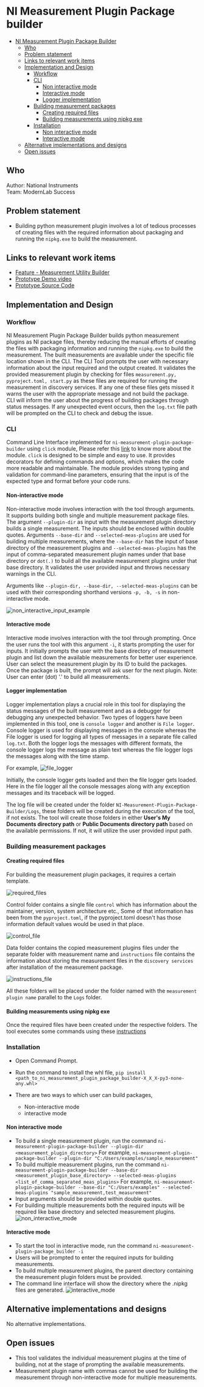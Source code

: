 # NI Measurement Plugin Package builder

- [NI Measurement Plugin Package Builder](#ni-measurement-plugin-package-builder)
  - [Who](#who)
  - [Problem statement](#problem-statement)
  - [Links to relevant work items](#links-to-relevant-work-items)
  - [Implementation and Design](#implemenation-and-design)
    - [Workflow](#work-flow)
    - [CLI](#cli)
        - [Non interactive mode](#non-interactive-mode)
        - [Interactive mode](#interactive-mode)
        - [Logger implementation](#logger-implementation)
    - [Building measurement packages](#building-measurement-packages)
        - [Creating required files](#creating-required-files)
        - [Building measurements using nipkg exe](#building-measurements-using-nipkg-exe)
    - [Installation](#installation)
        - [Non interactive mode](#non-interactive-mode)
        - [Interactive mode](#interactive-mode)
  - [Alternative implementations and designs](#alternative-implementations-and-designs)
  - [Open issues](#open-issues)

## Who

Author: National Instruments </br>
Team: ModernLab Success

## Problem statement

- Building python measurement plugin involves a lot of tedious processes of creating files with the required information about packaging and running the `nipkg.exe` to build the measurement.

## Links to relevant work items

- [Feature - Measurement Utility Builder](https://dev.azure.com/ni/DevCentral/_sprints/taskboard/ModernLab%20Reference%20Architecture/DevCentral/24C2/06/06b?workitem=2773393)
- [Prototype Demo video](https://nio365.sharepoint.com/:v:/r/sites/ModernLabReferenceArchitecture/Shared%20Documents/Recordings/Measurement%20Builder%20Utility%20-%20Python/ni-measurement-plugin-package-builderV1.2.0-dev1_demo.mp4?csf=1&web=1&e=fkldX4)
- [Prototype Source Code](https://github.com/ni/ni-measurement-plugin-package-builder/tree/main)

## Implementation and Design

### Workflow

NI Measurement Plugin Package Builder builds python measurement plugins as NI package files, thereby reducing the manual efforts of creating the files with packaging information and running the `nipkg.exe` to build the measurement. The built measurements are available under the specific file location shown in the CLI. The CLI Tool prompts the user with necessary information about the input required and the output created. It validates the provided measurement plugin by checking for files `measurement.py, pyproject.toml, start.py` as these files are required for running the measurement in discovery services. If any one of these files gets missed it warns the user with the appropriate message and not build the package. CLI will inform the user about the progress of building packages through status messages. If any unexpected event occurs, then the `log.txt` file path will be prompted on the CLI to check and debug the issue.

### CLI

Command Line Interface implemented for `ni-measurement-plugin-package-builder` using `click` module, Please refer this [link](https://click.palletsprojects.com/en/8.1.x/) to know more about the module. `click` is designed to be simple and easy to use. It provides decorators for defining commands and options, which makes the code more readable and maintainable. The module provides strong typing and validation for command-line parameters, ensuring that the input is of the expected type and format before your code runs.

#### Non-interactive mode

Non-interactive mode involves interaction with the tool through arguments. It supports building both single and multiple measurement package files.
The argument `--plugin-dir` as input with the measurement plugin directory builds a single measurement. The inputs should be enclosed within double quotes.
Arguments `--base-dir` and `--selected-meas-plugins` are used for building multiple measurements, where the `--base-dir` has the input of base directory of the measurement plugins and `--selected-meas-plugins` has the input of comma-separated measurement plugin names under that base directory or `dot(.)` to build all the available measurement plugins under that base directory. It validates the user provided input and throws necessary warnings in the CLI.

Arguments like `--plugin-dir, --base-dir, --selected-meas-plugins` can be used with their corresponding shorthand versions `-p, -b, -s` in non-interactive mode.

![non_interactive_input_example](non_interactive_input_example.png)

#### Interactive mode

Interactive mode involves interaction with the tool through prompting. Once the user runs the tool with this argument `-i`, it starts prompting the user for inputs.
It initially prompts the user with the base directory of measurement plugin and list down the available measurements for better user experience. User can select the measurement plugin by its ID to build the packages. Once the package is built, the prompt will ask user for the next plugin.
Note: User can enter (dot) '.' to build all measurements.

#### Logger implementation

Logger implementation plays a crucial role in this tool for displaying the status messages of the built measurement and as a debugger for debugging any unexpected behavior.
Two types of loggers have been implemented in this tool, one is `console logger` and another is `File logger`. Console logger is used for displaying messages in the console whereas the File logger is used for logging all types of messages in a separate file called `log.txt`. Both the logger logs the messages with different formats, the console logger logs the message as plain text whereas the file logger logs the messages along with the time stamp.

For example,
![file_logger](file_logger.png)

Initially, the console logger gets loaded and then the file logger gets loaded. Here in the file logger all the console messages along with any exception messages and its traceback will be logged.

The log file will be created under the folder `NI-Measurement-Plugin-Package-Builder/Logs`, these folders will be created during the execution of the tool, if not exists.
The tool will create those folders in either **User's My Documents directory path** or **Public Documents directory path** based on the available permissions. If not, it will utilize the user provided input path.

### Building measurement packages

#### Creating required files

For building the measurement plugin packages, it requires a certain template.

![required_files](template_files_heirarchy.png)

Control folder contains a single file `control` which has information about the maintainer, version, system architecture etc., Some of that information has been from the `pyproject.toml`, if the pyproject.toml doesn't has those information default values would be used in that place.

![control_file](control_file.png)

Data folder contains the copied measurement plugins files under the separate folder with measurement name and `instructions` file contains the information about storing the measurement files in the `discovery services` after installation of the measurement package.

![instructions_file](instructions.png)

All these folders will be placed under the folder named with the `measurement plugin name` parallel to the `Logs` folder.

#### Building measurements using nipkg exe

Once the required files have been created under the respective folders. The tool executes some commands using these [instructions](https://www.ni.com/docs/en-US/bundle/package-manager/page/build-package-using-cli.html)

### Installation

- Open Command Prompt.

- Run the command to install the whl file, `pip install <path_to_ni_measurement_plugin_package_builder-X_X_X-py3-none-any.whl>`

- There are two ways to which user can build packages,
  - Non-interactive mode
  - interactive mode

#### Non interactive mode

- To build a single measurement plugin, run the command
  `ni-measurement-plugin-package-builder --plugin-dir <measurement_plugin_directory>`
  For example,
  `ni-measurement-plugin-package-builder --plugin-dir "C:/Users/examples/sample_measurement"`
- To build multiple measurement plugins, run the command
  `ni-measurement-plugin-package-builder --base-dir <measurement_plugin_base_directory> --selected-meas-plugins <list_of_comma_separated_meas_plugins>`
  For example,
  `ni-measurement-plugin-package-builder --base-dir "C:/Users/examples" --selected-meas-plugins "sample_measurement,test_measurement"`
- Input arguments should be provided within double quotes.
- For building multiple measurements both the required inputs will be required like base directory and selected measurement plugins.
  ![non_interactive_mode](non_interactive_mode.png)

#### Interactive mode

- To start the tool in interactive mode, run the command
  `ni-measurement-plugin-package_builder -i`
- Users will be prompted to enter the required inputs for building measurements.
- To build multiple measurement plugins, the parent directory containing the measurement plugin folders must be provided.
- The command line interface will show the directory where the .nipkg files are generated.
  ![interactive_mode](interactive_mode.png)

## Alternative implementations and designs

No alternative implementations.

## Open issues

- This tool validates the individual measurement plugins at the time of building, not at the stage of prompting the available measurements.
- Measurement plugin name with commas cannot be used for building the measurement through non-interactive mode for multiple measurements.